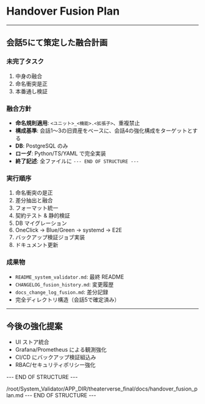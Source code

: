 # Handover Fusion Plan

---

## 会話5にて策定した融合計画

### 未完了タスク
1. 中身の融合
2. 命名衝突是正
3. 本番通し検証

### 融合方針
- **命名規則適用**: `<ユニット>_<機能>.<拡張子>`、重複禁止
- **構成基準**: 会話1〜3の旧資産をベースに、会話4の強化構成をターゲットとする
- **DB**: PostgreSQL のみ
- **ローダ**: Python/TS/YAML で完全実装
- **終了記述**: 全ファイルに `--- END OF STRUCTURE ---`

### 実行順序
1. 命名衝突の是正
2. 差分抽出と融合
3. フォーマット統一
4. 契約テスト & 静的検証
5. DB マイグレーション
6. OneClick → Blue/Green → systemd → E2E
7. バックアップ検証ジョブ実装
8. ドキュメント更新

### 成果物
- `README_system_validator.md`: 最終 README
- `CHANGELOG_fusion_history.md`: 変更履歴
- `docs_change_log_fusion.md`: 差分記録
- 完全ディレクトリ構造（会話5で確定済み）

---

## 今後の強化提案
- UI ストア統合
- Grafana/Prometheus による観測強化
- CI/CD にバックアップ検証組込み
- RBAC/セキュリティポリシー強化

--- END OF STRUCTURE ---
<!-- /root/System_Validator/APP_DIR/theaterverse_final/docs/handover_fusion_plan.md -->

/root/System_Validator/APP_DIR/theaterverse_final/docs/handover_fusion_plan.md
--- END OF STRUCTURE ---
